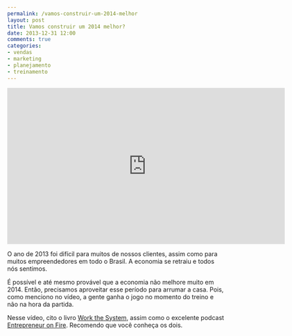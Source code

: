 ```yaml
---
permalink: /vamos-construir-um-2014-melhor
layout: post
title: Vamos construir um 2014 melhor?
date: 2013-12-31 12:00
comments: true
categories: 
- vendas
- marketing
- planejamento
- treinamento
---
```

<iframe width="640" height="360" src="http://www.youtube.com/embed/cygbRZTyRpE" frameborder="0" allowfullscreen></iframe>

O ano de 2013 foi difícil para muitos de nossos clientes, assim como para muitos empreendedores em todo o Brasil. A economia se retraiu e todos nós sentimos. 

É possível e até mesmo provável que a economia não melhore muito em 2014. Então, precisamos aproveitar esse período para arrumar a casa. Pois, como menciono no vídeo, a gente ganha o jogo no momento do treino e não na hora da partida.

Nesse vídeo, cito o livro [Work the System][1], assim como o excelente podcast [Entrepreneur on Fire][2]. Recomendo que você conheça os dois.

[1]:    http://www.workthesystem.com/
[2]:    http://www.entrepreneuronfire.com/